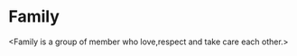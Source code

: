 # Family
<Family is a group of member who love,respect and take care each other.>
<I love my family because they support me>
